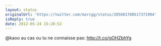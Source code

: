 ```yaml
---
layout: status
originalUrl: 'https://twitter.com/marcgg/status/205681780517371904'
isReply: true
date: 2012-05-24 15:28:52
---
```


@kaoo au cas ou tu ne connaisse pas: http://t.co/gOHZbhYg
